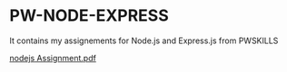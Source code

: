 # PW-NODE-EXPRESS
It contains my assignements for Node.js and Express.js  from PWSKILLS 

[nodejs Assignment.pdf](https://github.com/Bino26/PW-NODE-EXPRESS/files/12208752/nodejs.Assignment.pdf)
